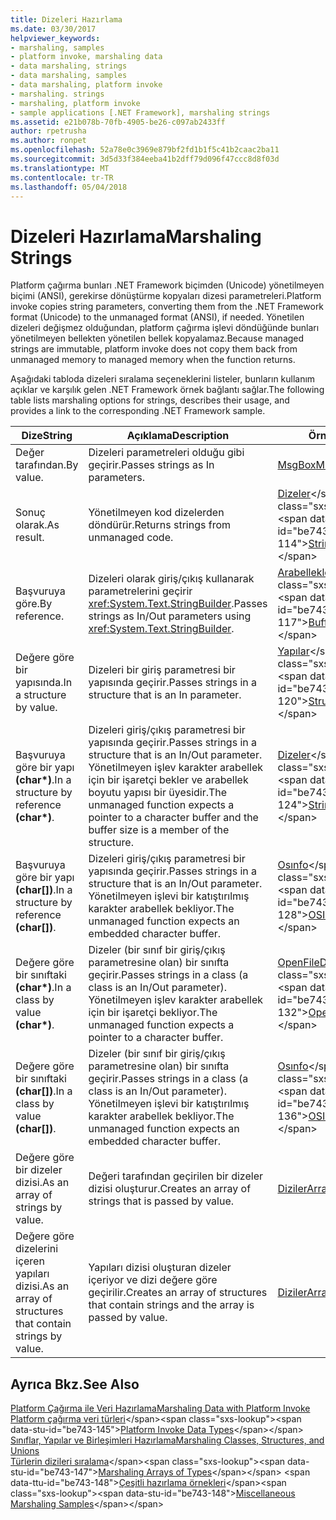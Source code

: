 ```yaml
---
title: Dizeleri Hazırlama
ms.date: 03/30/2017
helpviewer_keywords:
- marshaling, samples
- platform invoke, marshaling data
- data marshaling, strings
- data marshaling, samples
- data marshaling, platform invoke
- marshaling. strings
- marshaling, platform invoke
- sample applications [.NET Framework], marshaling strings
ms.assetid: e21b078b-70fb-4905-be26-c097ab2433ff
author: rpetrusha
ms.author: ronpet
ms.openlocfilehash: 52a78e0c3969e879bf2fd1b1f5c41b2caac2ba11
ms.sourcegitcommit: 3d5d33f384eeba41b2dff79d096f47ccc8d8f03d
ms.translationtype: MT
ms.contentlocale: tr-TR
ms.lasthandoff: 05/04/2018
---
```

# <a name="marshaling-strings"></a><span data-ttu-id="be743-102">Dizeleri Hazırlama</span><span class="sxs-lookup"><span data-stu-id="be743-102">Marshaling Strings</span></span>
<span data-ttu-id="be743-103">Platform çağırma bunları .NET Framework biçimden (Unicode) yönetilmeyen biçimi (ANSI), gerekirse dönüştürme kopyaları dizesi parametreleri.</span><span class="sxs-lookup"><span data-stu-id="be743-103">Platform invoke copies string parameters, converting them from the .NET Framework format (Unicode) to the unmanaged format (ANSI), if needed.</span></span> <span data-ttu-id="be743-104">Yönetilen dizeleri değişmez olduğundan, platform çağırma işlevi döndüğünde bunları yönetilmeyen bellekten yönetilen bellek kopyalamaz.</span><span class="sxs-lookup"><span data-stu-id="be743-104">Because managed strings are immutable, platform invoke does not copy them back from unmanaged memory to managed memory when the function returns.</span></span>  
  
 <span data-ttu-id="be743-105">Aşağıdaki tabloda dizeleri sıralama seçeneklerini listeler, bunların kullanım açıklar ve karşılık gelen .NET Framework örnek bağlantı sağlar.</span><span class="sxs-lookup"><span data-stu-id="be743-105">The following table lists marshaling options for strings, describes their usage, and provides a link to the corresponding .NET Framework sample.</span></span>  
  
|<span data-ttu-id="be743-106">Dize</span><span class="sxs-lookup"><span data-stu-id="be743-106">String</span></span>|<span data-ttu-id="be743-107">Açıklama</span><span class="sxs-lookup"><span data-stu-id="be743-107">Description</span></span>|<span data-ttu-id="be743-108">Örnek</span><span class="sxs-lookup"><span data-stu-id="be743-108">Sample</span></span>|  
|------------|-----------------|------------|  
|<span data-ttu-id="be743-109">Değer tarafından.</span><span class="sxs-lookup"><span data-stu-id="be743-109">By value.</span></span>|<span data-ttu-id="be743-110">Dizeleri parametreleri olduğu gibi geçirir.</span><span class="sxs-lookup"><span data-stu-id="be743-110">Passes strings as In parameters.</span></span>|[<span data-ttu-id="be743-111">MsgBox</span><span class="sxs-lookup"><span data-stu-id="be743-111">MsgBox</span></span>](msgbox-sample.md)|  
|<span data-ttu-id="be743-112">Sonuç olarak.</span><span class="sxs-lookup"><span data-stu-id="be743-112">As result.</span></span>|<span data-ttu-id="be743-113">Yönetilmeyen kod dizelerden döndürür.</span><span class="sxs-lookup"><span data-stu-id="be743-113">Returns strings from unmanaged code.</span></span>|<span data-ttu-id="be743-114">[Dizeler](https://msdn.microsoft.com/library/be9e82a3-dc95-4aaa-9396-61b66e467e02(v=vs.100))</span><span class="sxs-lookup"><span data-stu-id="be743-114">[Strings](https://msdn.microsoft.com/library/be9e82a3-dc95-4aaa-9396-61b66e467e02(v=vs.100))</span></span>|  
|<span data-ttu-id="be743-115">Başvuruya göre.</span><span class="sxs-lookup"><span data-stu-id="be743-115">By reference.</span></span>|<span data-ttu-id="be743-116">Dizeleri olarak giriş/çıkış kullanarak parametrelerini geçirir <xref:System.Text.StringBuilder>.</span><span class="sxs-lookup"><span data-stu-id="be743-116">Passes strings as In/Out parameters using <xref:System.Text.StringBuilder>.</span></span>|<span data-ttu-id="be743-117">[Arabellekler](https://msdn.microsoft.com/library/e30d36e8-d7c4-4936-916a-8fdbe4d9ffd5(v=vs.100))</span><span class="sxs-lookup"><span data-stu-id="be743-117">[Buffers](https://msdn.microsoft.com/library/e30d36e8-d7c4-4936-916a-8fdbe4d9ffd5(v=vs.100))</span></span>|  
|<span data-ttu-id="be743-118">Değere göre bir yapısında.</span><span class="sxs-lookup"><span data-stu-id="be743-118">In a structure by value.</span></span>|<span data-ttu-id="be743-119">Dizeleri bir giriş parametresi bir yapısında geçirir.</span><span class="sxs-lookup"><span data-stu-id="be743-119">Passes strings in a structure that is an In parameter.</span></span>|<span data-ttu-id="be743-120">[Yapılar](https://msdn.microsoft.com/library/96a62265-dcf9-4608-bc0a-1f762ab9f48e(v=vs.100))</span><span class="sxs-lookup"><span data-stu-id="be743-120">[Structs](https://msdn.microsoft.com/library/96a62265-dcf9-4608-bc0a-1f762ab9f48e(v=vs.100))</span></span>|  
|<span data-ttu-id="be743-121">Başvuruya göre bir yapı **(char\*)**.</span><span class="sxs-lookup"><span data-stu-id="be743-121">In a structure by reference **(char\*)**.</span></span>|<span data-ttu-id="be743-122">Dizeleri giriş/çıkış parametresi bir yapısında geçirir.</span><span class="sxs-lookup"><span data-stu-id="be743-122">Passes strings in a structure that is an In/Out parameter.</span></span> <span data-ttu-id="be743-123">Yönetilmeyen işlev karakter arabellek için bir işaretçi bekler ve arabellek boyutu yapısı bir üyesidir.</span><span class="sxs-lookup"><span data-stu-id="be743-123">The unmanaged function expects a pointer to a character buffer and the buffer size is a member of the structure.</span></span>|<span data-ttu-id="be743-124">[Dizeler](https://msdn.microsoft.com/library/be9e82a3-dc95-4aaa-9396-61b66e467e02(v=vs.100))</span><span class="sxs-lookup"><span data-stu-id="be743-124">[Strings](https://msdn.microsoft.com/library/be9e82a3-dc95-4aaa-9396-61b66e467e02(v=vs.100))</span></span>|  
|<span data-ttu-id="be743-125">Başvuruya göre bir yapı **(char[])**.</span><span class="sxs-lookup"><span data-stu-id="be743-125">In a structure by reference **(char[])**.</span></span>|<span data-ttu-id="be743-126">Dizeleri giriş/çıkış parametresi bir yapısında geçirir.</span><span class="sxs-lookup"><span data-stu-id="be743-126">Passes strings in a structure that is an In/Out parameter.</span></span> <span data-ttu-id="be743-127">Yönetilmeyen işlevi bir katıştırılmış karakter arabellek bekliyor.</span><span class="sxs-lookup"><span data-stu-id="be743-127">The unmanaged function expects an embedded character buffer.</span></span>|<span data-ttu-id="be743-128">[Osınfo](https://msdn.microsoft.com/library/69d89067-507b-41fe-859d-30bf3ff29455(v=vs.100))</span><span class="sxs-lookup"><span data-stu-id="be743-128">[OSInfo](https://msdn.microsoft.com/library/69d89067-507b-41fe-859d-30bf3ff29455(v=vs.100))</span></span>|  
|<span data-ttu-id="be743-129">Değere göre bir sınıftaki **(char\*)**.</span><span class="sxs-lookup"><span data-stu-id="be743-129">In a class by value **(char\*)**.</span></span>|<span data-ttu-id="be743-130">Dizeler (bir sınıf bir giriş/çıkış parametresine olan) bir sınıfta geçirir.</span><span class="sxs-lookup"><span data-stu-id="be743-130">Passes strings in a class (a class is an In/Out parameter).</span></span> <span data-ttu-id="be743-131">Yönetilmeyen işlev karakter arabellek için bir işaretçi bekliyor.</span><span class="sxs-lookup"><span data-stu-id="be743-131">The unmanaged function expects a pointer to a character buffer.</span></span>|<span data-ttu-id="be743-132">[OpenFileDlg](https://msdn.microsoft.com/library/b7dea792-cb92-4baf-ac7b-6a24803e6c75(v=vs.100))</span><span class="sxs-lookup"><span data-stu-id="be743-132">[OpenFileDlg](https://msdn.microsoft.com/library/b7dea792-cb92-4baf-ac7b-6a24803e6c75(v=vs.100))</span></span>|  
|<span data-ttu-id="be743-133">Değere göre bir sınıftaki **(char[])**.</span><span class="sxs-lookup"><span data-stu-id="be743-133">In a class by value **(char[])**.</span></span>|<span data-ttu-id="be743-134">Dizeler (bir sınıf bir giriş/çıkış parametresine olan) bir sınıfta geçirir.</span><span class="sxs-lookup"><span data-stu-id="be743-134">Passes strings in a class (a class is an In/Out parameter).</span></span> <span data-ttu-id="be743-135">Yönetilmeyen işlevi bir katıştırılmış karakter arabellek bekliyor.</span><span class="sxs-lookup"><span data-stu-id="be743-135">The unmanaged function expects an embedded character buffer.</span></span>|<span data-ttu-id="be743-136">[Osınfo](https://msdn.microsoft.com/library/69d89067-507b-41fe-859d-30bf3ff29455(v=vs.100))</span><span class="sxs-lookup"><span data-stu-id="be743-136">[OSInfo](https://msdn.microsoft.com/library/69d89067-507b-41fe-859d-30bf3ff29455(v=vs.100))</span></span>|  
|<span data-ttu-id="be743-137">Değere göre bir dizeler dizisi.</span><span class="sxs-lookup"><span data-stu-id="be743-137">As an array of strings by value.</span></span>|<span data-ttu-id="be743-138">Değeri tarafından geçirilen bir dizeler dizisi oluşturur.</span><span class="sxs-lookup"><span data-stu-id="be743-138">Creates an array of strings that is passed by value.</span></span>|[<span data-ttu-id="be743-139">Diziler</span><span class="sxs-lookup"><span data-stu-id="be743-139">Arrays</span></span>](marshaling-different-types-of-arrays.md)|  
|<span data-ttu-id="be743-140">Değere göre dizelerini içeren yapıları dizisi.</span><span class="sxs-lookup"><span data-stu-id="be743-140">As an array of structures that contain strings by value.</span></span>|<span data-ttu-id="be743-141">Yapıları dizisi oluşturan dizeler içeriyor ve dizi değere göre geçirilir.</span><span class="sxs-lookup"><span data-stu-id="be743-141">Creates an array of structures that contain strings and the array is passed by value.</span></span>|[<span data-ttu-id="be743-142">Diziler</span><span class="sxs-lookup"><span data-stu-id="be743-142">Arrays</span></span>](marshaling-different-types-of-arrays.md)|  
  
## <a name="see-also"></a><span data-ttu-id="be743-143">Ayrıca Bkz.</span><span class="sxs-lookup"><span data-stu-id="be743-143">See Also</span></span>  
 [<span data-ttu-id="be743-144">Platform Çağırma ile Veri Hazırlama</span><span class="sxs-lookup"><span data-stu-id="be743-144">Marshaling Data with Platform Invoke</span></span>](marshaling-data-with-platform-invoke.md)  
 <span data-ttu-id="be743-145">[Platform çağırma veri türleri](https://msdn.microsoft.com/library/16014d9f-d6bd-481e-83f0-df11377c550f(v=vs.100))</span><span class="sxs-lookup"><span data-stu-id="be743-145">[Platform Invoke Data Types](https://msdn.microsoft.com/library/16014d9f-d6bd-481e-83f0-df11377c550f(v=vs.100))</span></span>  
 [<span data-ttu-id="be743-146">Sınıflar, Yapılar ve Birleşimleri Hazırlama</span><span class="sxs-lookup"><span data-stu-id="be743-146">Marshaling Classes, Structures, and Unions</span></span>](marshaling-classes-structures-and-unions.md)  
 <span data-ttu-id="be743-147">[Türlerin dizileri sıralama](https://msdn.microsoft.com/library/049b1c1b-228f-4445-88ec-91bc7fd4b1e8(v=vs.100))</span><span class="sxs-lookup"><span data-stu-id="be743-147">[Marshaling Arrays of Types](https://msdn.microsoft.com/library/049b1c1b-228f-4445-88ec-91bc7fd4b1e8(v=vs.100))</span></span>  
 <span data-ttu-id="be743-148">[Çeşitli hazırlama örnekleri](https://msdn.microsoft.com/library/a915c948-54e9-4d0f-a525-95a77fd8ed70(v=vs.100))</span><span class="sxs-lookup"><span data-stu-id="be743-148">[Miscellaneous Marshaling Samples](https://msdn.microsoft.com/library/a915c948-54e9-4d0f-a525-95a77fd8ed70(v=vs.100))</span></span>
